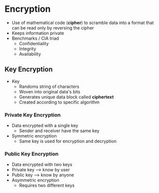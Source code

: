 # Encryption

- Use of mathematical code (**cipher**) to scramble data into a format that can be read only by reversing the cipher
- Keeps information private
- Benchmarks / CIA triad
  - Confidentiality
  - Integrity
  - Availability

## Key Encryption

- Key
  - Randoms string of characters
  - Woven into original data's bits
  - Generates unique data block called **ciphertext**
  - Created according to specific algorithm

### Private Key Encryption

- Data encrypted with a single key
  - Sender and receiver have the same key
- Symmetric encryption
  - Same key is used for encryption and decryption

### Public Key Encryption

- Data encrypted with two keys
- Private key --> know by user
- Public key --> know by anyone
- Asymmetric encryption
  - Requires two different keys